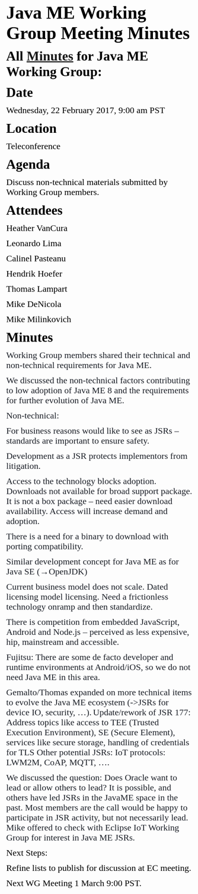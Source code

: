 <font color="#000000"><font face="Times-Roman, serif"><font size="7" style="font-size: 36pt">**Java ME Working Group Meeting Minutes**</font></font></font>

<font color="#000000"><font face="Times-Roman, serif"><font size="6" style="font-size: 27pt">**All [Minutes](https://java.net/downloads/jcp-ec/Java%20ME%20Working%20Group/) for Java ME Working Group:**</font></font></font>

<font color="#000000"><font face="Times-Roman, serif"><font size="6" style="font-size: 27pt">**Date**</font></font></font>

<font color="#000000"><font face="Times-Roman, serif"><font size="5" style="font-size: 18pt">Wednesday, 22 February 2017, 9:00 am PST</font></font></font>

<font color="#000000"><font face="Times-Roman, serif"><font size="6" style="font-size: 27pt">**Location**</font></font></font>

<font color="#000000"><font face="Times-Roman, serif"><font size="5" style="font-size: 18pt">Teleconference</font></font></font>

<font color="#000000"><font face="Times-Roman, serif"><font size="6" style="font-size: 27pt">**Agenda**</font></font></font>

<font color="#000000"><font face="Times-Roman, serif"><font size="5" style="font-size: 18pt">Discuss non-technical materials submitted by Working Group members.</font></font></font>

<font color="#000000"><font face="Times-Roman, serif"><font size="6" style="font-size: 27pt">**Attendees**</font></font></font>

<font color="#000000"><font face="Times-Roman, serif"><font size="5" style="font-size: 18pt">Heather VanCura</font></font></font>

<font color="#000000"><font face="Times-Roman, serif"><font size="5" style="font-size: 18pt">Leonardo Lima</font></font></font>

<font color="#000000"><font face="Times-Roman, serif"><font size="5" style="font-size: 18pt">Calinel Pasteanu</font></font></font>

<font color="#000000"><font face="Times-Roman, serif"><font size="5" style="font-size: 18pt">Hendrik Hoefer</font></font></font>

<font color="#000000"><font face="Times-Roman, serif"><font size="5" style="font-size: 18pt">Thomas Lampart</font></font></font>

<font color="#000000"><font face="Times-Roman, serif"><font size="5" style="font-size: 18pt">Mike DeNicola</font></font></font>

<font color="#000000"><font face="Times-Roman, serif"><font size="5" style="font-size: 18pt">Mike Milinkovich</font></font></font>

<font color="#000000"><font face="Times-Roman, serif"><font size="6" style="font-size: 27pt">**Minutes**</font></font></font>

<font color="#1d2129"><font face="San Francisco, apple-system, system-ui, .SFNSText-Regular, sans-serif"><font size="1" style="font-size: 7pt"><font face="Times New Roman, serif"><font size="5" style="font-size: 18pt">Working Group members shared their technical and non-technical requirements for Java ME.</font></font></font></font></font>

<font color="#1d2129"><font face="Times New Roman, serif"><font size="5" style="font-size: 18pt">We discussed the non-technical factors contributing to low adoption of Java ME 8 and the requirements for further evolution of Java ME.</font></font></font>

<font color="#1d2129"><font face="Times New Roman, serif"><font size="5" style="font-size: 18pt">Non-technical:</font></font></font>

<font color="#1d2129"><font face="Times New Roman, serif"><font size="5" style="font-size: 18pt">For business reasons would like to see as JSRs – standards are important to ensure safety.</font></font></font>

<font color="#1d2129"><font face="Times New Roman, serif"><font size="5" style="font-size: 18pt">Development as a JSR protects implementors from litigation.</font></font></font>

<font color="#1d2129"><font face="Times New Roman, serif"><font size="5" style="font-size: 18pt">Access to the technology blocks adoption. Downloads not available for broad support package. It is not a box package – need easier download availability. Access will increase demand and adoption.</font></font></font>

<font color="#1d2129"><font face="Times New Roman, serif"><font size="5" style="font-size: 18pt">There is a need for a binary to download with porting compatibility.</font></font></font>

<font color="#1d2129"><font face="Times New Roman, serif"><font size="5" style="font-size: 18pt">Similar development concept for Java ME as for Java SE (→OpenJDK)</font></font></font>

<span style="font-variant: normal"><font color="#1d2129"><font face="Times New Roman, serif"><font size="5" style="font-size: 18pt"><span style="letter-spacing: normal"><span style="font-style: normal"><span style="font-weight: normal">Current business model does not scale. Dated licensing model licensing. Need a frictionless technology onramp and then standardize.</span></span></span></font></font></font></span>

<span style="font-variant: normal"><font color="#1d2129"><font face="Times New Roman, serif"><font size="5" style="font-size: 18pt"><span style="letter-spacing: normal"><span style="font-style: normal"><span style="font-weight: normal">T</span></span></span></font></font></font></span><span style="font-variant: normal"><font color="#1d2129"><font face="Times New Roman, serif"><font size="5" style="font-size: 18pt"><span style="letter-spacing: normal"><span style="font-style: normal"><span style="font-weight: normal">here is competition from embedded JavaScript, Android and Node.js – perceived as less expensive, hip, mainstream and accessible.</span></span></span></font></font></font></span>

<span style="font-variant: normal"><font color="#1d2129"><font face="Times New Roman, serif"><font size="5" style="font-size: 18pt"><span style="letter-spacing: normal"><span style="font-style: normal"><span style="font-weight: normal">Fujitsu: There are some de facto developer and runtime environments at Android/iOS, so we do not need Java ME in this ar</span></span></span></font></font></font></span><span style="font-variant: normal"><font color="#1d2129"><font face="Times New Roman, serif"><font size="5" style="font-size: 18pt"><span style="letter-spacing: normal"><span style="font-style: normal"><span style="font-weight: normal">ea</span></span></span></font></font></font></span><span style="font-variant: normal"><font color="#1d2129"><font face="Times New Roman, serif"><font size="5" style="font-size: 18pt"><span style="letter-spacing: normal"><span style="font-style: normal"><span style="font-weight: normal">.</span></span></span></font></font></font></span>

<span style="font-variant: normal"><font color="#1d2129"><font face="Times New Roman, serif"><font size="5" style="font-size: 18pt"><span style="letter-spacing: normal"><span style="font-style: normal"><span style="font-weight: normal">Gemalto/Thomas expanded on more technical items to e</span></span></span></font></font></font></span><span style="font-variant: normal"><font color="#1d2129"><font face="Times New Roman, serif"><font size="5" style="font-size: 18pt"><span style="letter-spacing: normal"><span style="font-style: normal"><span style="font-weight: normal">volve the Java ME ecosystem (->JSRs for device IO, security, …).</span></span></span></font></font></font></span> <span style="font-variant: normal"><font color="#1d2129"><font face="Times New Roman, serif"><font size="5" style="font-size: 18pt"><span style="letter-spacing: normal"><span style="font-style: normal"><span style="font-weight: normal">Update/rework of JSR 177: Address topics like access to TEE (Trusted Execution Environment), SE (Secure Element), services like secure storage, handling of credentials for TLS Other potential JSRs: IoT protocols: LWM2M, CoAP, MQTT, ….</span></span></span></font></font></font></span>

<span style="font-variant: normal"><font color="#1d2129"><font face="Times New Roman, serif"><font size="5" style="font-size: 18pt"><span style="letter-spacing: normal"><span style="font-style: normal"><span style="font-weight: normal">We discussed the question: Does Oracle want to lead or allow others to lead? It is possible, and others have led JSRs in the JavaME space in the past. Most members are the call would be happy to participate in JSR activity, but not necessarily lead. Mike offered to check with Eclipse IoT Working Group for interest in Java ME JSRs.</span></span></span></font></font></font></span>

<font color="#000000"><font face="Times-Roman, serif"><font size="5" style="font-size: 18pt">Next Steps:</font></font></font>

<font color="#000000"><font face="Times-Roman, serif"><font size="5" style="font-size: 18pt">Refine lists to publish for discussion at EC meeting.</font></font></font>

<font color="#000000"><font face="Times-Roman, serif"><font size="5" style="font-size: 18pt">Next WG Meeting 1 March 9:00 PST.</font></font></font>